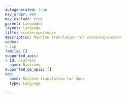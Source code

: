 ```yaml
---
autogenerated: true
nav_order: 999
nav_exclude: true
parent: Languages
layout: language
title: <code>cop</code>
description: Machine translation for <code>cop</code>
codes:
- cop
family: []
supported_apis:
- id: niutrans
  name: Niutrans
supported_qe_apis: []
seo:
  name: Machine translation for None
  type: Language

---
```


